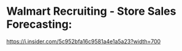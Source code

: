 # Walmart Recruiting - Store Sales Forecasting:

https://i.insider.com/5c952bfa16c9581a4e1a5a23?width=700


